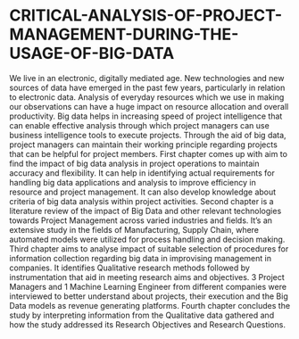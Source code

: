 # CRITICAL-ANALYSIS-OF-PROJECT-MANAGEMENT-DURING-THE-USAGE-OF-BIG-DATA


We live in an electronic, digitally mediated age. New technologies and new sources of data have emerged in the past few years, particularly in relation to electronic data. Analysis of everyday resources which we use in making our observations can have a huge impact on resource allocation and overall productivity.
Big data helps in increasing speed of project intelligence that can enable effective analysis through which project managers can use business intelligence tools to execute projects. Through the aid of big data, project managers can maintain their working principle regarding projects that can be helpful for project members.
First chapter comes up with aim to find the impact of big data analysis in project operations to maintain accuracy and flexibility. It can help in identifying actual requirements for handling big data applications and analysis to improve efficiency in resource and project management. It can also develop knowledge about criteria of big data analysis within project activities.
Second chapter is a literature review of the impact of Big Data and other relevant technologies towards Project Management across varied industries and fields. It’s an extensive study in the fields of Manufacturing, Supply Chain, where automated models were utilized for process handling and decision making.
Third chapter aims to analyse impact of suitable selection of procedures for information collection regarding big data in improvising management in companies. It identifies Qualitative research methods followed by instrumentation that aid in meeting research aims and objectives. 3 Project Managers and 1 Machine Learning Engineer from different companies were interviewed to better understand about projects, their execution and the Big Data models as revenue generating platforms.
Fourth chapter concludes the study by interpreting information from the Qualitative data gathered and how the study addressed its Research Objectives and Research Questions.
